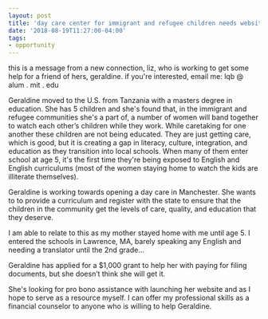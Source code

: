 ```yaml
---
layout: post
title: 'day care center for immigrant and refugee children needs website'
date: '2018-08-19T11:27:00-04:00'
tags:
- opportunity
--- 
```


<p class="message">this is a message from a new connection, liz, who is working to get some help for a friend of hers, geraldine. if you're interested, email me: lqb @ alum . mit . edu</p>

Geraldine moved to the U.S. from Tanzania with a masters degree in education. She has 5 children and she's found that, in the immigrant and refugee communities she's a part of, a number of women will band together to watch each other’s children while they work. While caretaking for one another these children are not being educated. They are just getting care, which is good, but it is creating a gap in literacy, culture, integration, and education as they transition into local schools. When many of them enter school at age 5, it's the first time they're being exposed to English and English curriculums (most of the women staying home to watch the kids are illiterate themselves).

Geraldine is working towards opening a day care in Manchester. She wants to  to provide a curriculum and register with the state to ensure that the children in the community get the levels of care, quality, and education that they deserve.

I am able to relate to this as my mother stayed home with me until age 5. I entered the schools in Lawrence, MA, barely speaking any English and needing a translator until the 2nd grade…

Geraldine has applied for a $1,000 grant to help her with paying for filing documents, but she doesn’t think she will get it.

She's looking for pro bono assistance with launching her website and as I hope to serve as a resource myself. I can offer my professional skills as a financial counselor to anyone who is willing to help Geraldine.

<!-- hyperlink bank -->


<!-- &#042; = asterisk -->
<!-- &#039; = single quote '-->
